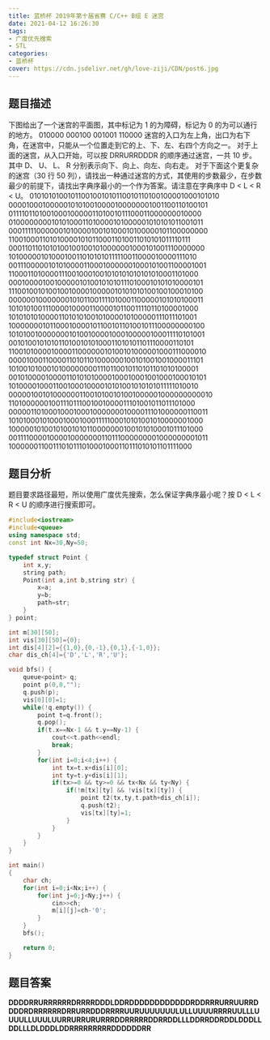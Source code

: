 ```yaml
---
title: 蓝桥杯 2019年第十届省赛 C/C++ B组 E 迷宫
date: 2021-04-12 16:26:30
tags:
- 广度优先搜索
- STL
categories:
- 蓝桥杯
cover: https://cdn.jsdelivr.net/gh/love-ziji/CDN/post6.jpg
---
```


## 题目描述

下图给出了一个迷宫的平面图，其中标记为 1 的为障碍，标记为 0 的为可以通行的地方。
010000
000100
001001
110000
迷宫的入口为左上角，出口为右下角，在迷宫中，只能从一个位置走到它的上、下、左、右四个方向之一。
对于上面的迷宫，从入口开始，可以按 DRRURRDDDR 的顺序通过迷宫，一共 10 步。其中 D、 U、 L、 R 分别表示向下、向上、向左、向右走。
对于下面这个更复杂的迷宫（30 行 50 列），请找出一种通过迷宫的方式，其使用的步数最少，在步数最少的前提下，请找出字典序最小的一个作为答案。请注意在字典序中 D < L < R < U。
01010101001011001001010110010110100100001000101010
00001000100000101010010000100000001001100110100101
01111011010010001000001101001011100011000000010000
01000000001010100011010000101000001010101011001011
00011111000000101000010010100010100000101100000000
11001000110101000010101100011010011010101011110111
00011011010101001001001010000001000101001110000000
10100000101000100110101010111110011000010000111010
00111000001010100001100010000001000101001100001001
11000110100001110010001001010101010101010001101000
00010000100100000101001010101110100010101010000101
11100100101001001000010000010101010100100100010100
00000010000000101011001111010001100000101010100011
10101010011100001000011000010110011110110100001000
10101010100001101010100101000010100000111011101001
10000000101100010000101100101101001011100000000100
10101001000000010100100001000100000100011110101001
00101001010101101001010100011010101101110000110101
11001010000100001100000010100101000001000111000010
00001000110000110101101000000100101001001000011101
10100101000101000000001110110010110101101010100001
00101000010000110101010000100010001001000100010101
10100001000110010001000010101001010101011111010010
00000100101000000110010100101001000001000000000010
11010000001001110111001001000011101001011011101000
00000110100010001000100000001000011101000000110011
10101000101000100010001111100010101001010000001000
10000010100101001010110000000100101010001011101000
00111100001000010000000110111000000001000000001011
10000001100111010111010001000110111010101101111000

## 题目分析

题目要求路径最短，所以使用广度优先搜索，怎么保证字典序最小呢？按 D < L < R < U 的顺序进行搜索即可。

```c++
#include<iostream>
#include<queue>
using namespace std;
const int Nx=30,Ny=50;

typedef struct Point {
	int x,y;
	string path;
	Point(int a,int b,string str) {
		x=a;
		y=b;
		path=str;
	}
} point;

int m[30][50];
int vis[30][50]={0};
int dis[4][2]={{1,0},{0,-1},{0,1},{-1,0}};
char dis_ch[4]={'D','L','R','U'};

void bfs() {
	queue<point> q;
	point p(0,0,"");
	q.push(p);
	vis[0][0]=1;
	while(!q.empty()) {
		point t=q.front();
		q.pop();
		if(t.x==Nx-1 && t.y==Ny-1) {
			cout<<t.path<<endl;
			break;
		}
		for(int i=0;i<4;i++) {
			int tx=t.x+dis[i][0];
			int ty=t.y+dis[i][1];
			if(tx>=0 && ty>=0 && tx<Nx && ty<Ny) {
				if(!m[tx][ty] && !vis[tx][ty]) {
					point t2(tx,ty,t.path+dis_ch[i]);
					q.push(t2);
					vis[tx][ty]=1;
				}
			}
		}
	}
}

int main()
{
	char ch;
	for(int i=0;i<Nx;i++) {
		for(int j=0;j<Ny;j++) {
			cin>>ch;
			m[i][j]=ch-'0';
		}
	}
	bfs();

	return 0; 
}
```

## 题目答案

**DDDDRRURRRRRRDRRRRDDDLDDRDDDDDDDDDDDDRDDRRRURRUURRDDDDRDRRRRRRDRRURRDDDRRRRUURUUUUUUULULLUUUURRRRUULLLUUUULLUUULUURRURRURURRRDDRRRRRDDRRDDLLLDDRRDDRDDLDDDLLDDLLLDLDDDLDDRRRRRRRRRDDDDDDRR**
